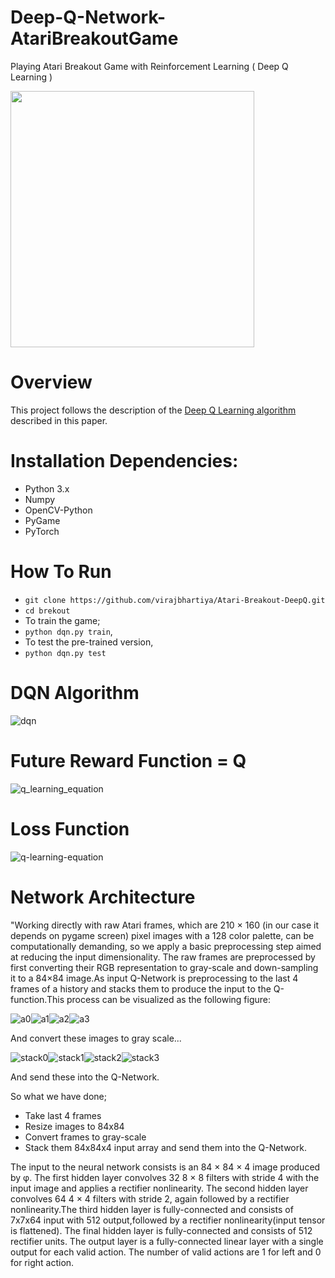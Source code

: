 # Deep-Q-Network-AtariBreakoutGame

Playing Atari Breakout Game with Reinforcement Learning ( Deep Q Learning )

<img src="https://user-images.githubusercontent.com/23141486/50246167-84af8400-03e5-11e9-87b1-99813981482e.gif" width="390" height="410">

# Overview

This project follows the description of the [Deep Q Learning algorithm](https://www.cs.toronto.edu/~vmnih/docs/dqn.pdf) described in this paper.

# Installation Dependencies:

- Python 3.x
- Numpy
- OpenCV-Python
- PyGame
- PyTorch

# How To Run

- `git clone https://github.com/virajbhartiya/Atari-Breakout-DeepQ.git`
- `cd brekout`
- To train the game;
- `python dqn.py train`,
- To test the pre-trained version,
- `python dqn.py test`

# DQN Algorithm

![dqn](https://user-images.githubusercontent.com/23141486/50232917-50c36700-03c3-11e9-8fd7-2af40b5c16ce.png)

# Future Reward Function = Q

![q_learning_equation](https://user-images.githubusercontent.com/23141486/51302629-fd851880-1a43-11e9-8453-6610d40b059f.png)

# Loss Function

![q-learning-equation](https://user-images.githubusercontent.com/23141486/51302649-0d9cf800-1a44-11e9-8c36-12c36776628d.png)

# Network Architecture

"Working directly with raw Atari frames, which are 210 × 160 (in our case it depends on pygame screen) pixel images with a 128 color palette, can be computationally demanding, so we apply a basic preprocessing step aimed at reducing the input dimensionality. The raw frames are preprocessed by first converting their RGB representation to gray-scale and down-sampling it to a 84×84 image.As input Q-Network is preprocessing to the last 4 frames of a history and stacks them to produce the input to the Q-function.This process can be visualized as the following figure:

![a0](https://user-images.githubusercontent.com/23141486/50234733-63d83600-03c7-11e9-9ecb-67617efefb64.jpeg)![a1](https://user-images.githubusercontent.com/23141486/50234736-63d83600-03c7-11e9-9a20-da116e518b31.jpeg)![a2](https://user-images.githubusercontent.com/23141486/50234737-6470cc80-03c7-11e9-8136-60523fb67ed7.jpeg)![a3](https://user-images.githubusercontent.com/23141486/50234740-663a9000-03c7-11e9-938a-82e82fdaac4c.jpeg)

And convert these images to gray scale...

![stack0](https://user-images.githubusercontent.com/23141486/50235392-dac1fe80-03c8-11e9-814a-8f4daceea4eb.jpeg)![stack1](https://user-images.githubusercontent.com/23141486/50235394-dac1fe80-03c8-11e9-999d-e4c1f8966c4c.jpeg)![stack2](https://user-images.githubusercontent.com/23141486/50235395-dac1fe80-03c8-11e9-95d8-300addb446c3.jpeg)![stack3](https://user-images.githubusercontent.com/23141486/50235397-db5a9500-03c8-11e9-896e-169a499909a3.jpeg)

And send these into the Q-Network.

So what we have done;

- Take last 4 frames
- Resize images to 84x84
- Convert frames to gray-scale
- Stack them 84x84x4 input array and send them into the Q-Network.

The input to the neural network consists is an 84 × 84 × 4 image produced by φ. The first hidden layer convolves 32 8 × 8 filters with stride 4 with the input image and applies a rectifier nonlinearity. The second hidden layer convolves 64 4 × 4 filters with stride 2, again followed by a rectifier nonlinearity.The third hidden layer is fully-connected and consists of 7x7x64 input with 512 output,followed by a rectifier nonlinearity(input tensor is flattened). The final hidden layer is fully-connected and consists of 512 rectifier units. The output layer is a fully-connected linear layer with a single output for each valid action. The number of valid actions are 1 for left and 0 for right action.
